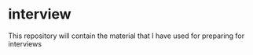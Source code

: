 # interview
This repository will contain the material that I have used for preparing for interviews
